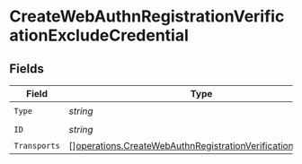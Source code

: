 # CreateWebAuthnRegistrationVerificationExcludeCredential


## Fields

| Field                                                                                                                                      | Type                                                                                                                                       | Required                                                                                                                                   | Description                                                                                                                                |
| ------------------------------------------------------------------------------------------------------------------------------------------ | ------------------------------------------------------------------------------------------------------------------------------------------ | ------------------------------------------------------------------------------------------------------------------------------------------ | ------------------------------------------------------------------------------------------------------------------------------------------ |
| `Type`                                                                                                                                     | *string*                                                                                                                                   | :heavy_check_mark:                                                                                                                         | N/A                                                                                                                                        |
| `ID`                                                                                                                                       | *string*                                                                                                                                   | :heavy_check_mark:                                                                                                                         | N/A                                                                                                                                        |
| `Transports`                                                                                                                               | [][operations.CreateWebAuthnRegistrationVerificationTransport](../../models/operations/createwebauthnregistrationverificationtransport.md) | :heavy_minus_sign:                                                                                                                         | N/A                                                                                                                                        |